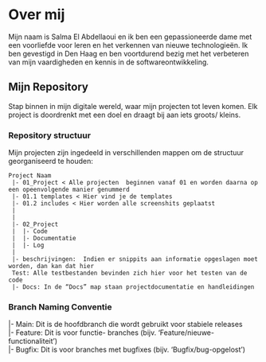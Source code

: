 # Over mij 
Mijn naam is Salma El Abdellaoui en ik ben een gepassioneerde dame met een voorliefde voor leren en het verkennen van nieuwe technologieën. Ik ben gevestigd in Den Haag en ben voortdurend bezig met het verbeteren van mijn vaardigheden en kennis in de softwareontwikkeling.

## Mijn Repository 
Stap binnen in mijn digitale wereld, waar mijn projecten tot leven komen. Elk project is doordrenkt met een doel en draagt bij aan iets groots/ kleins.  


### Repository structuur 
Mijn projecten zijn ingedeeld in verschillenden mappen om de structuur georganiseerd te houden:

```
Project Naam
 |- 01_Project < Alle projecten  beginnen vanaf 01 en worden daarna op een opeenvolgende manier genummerd
 |- 01.1 templates < Hier vind je de templates
 |- 01.2 includes < Hier worden alle screenshits geplaatst
 |
 |
 |- 02_Project
 |  |- Code
 |  |- Documentatie
 |  |- Log
 |
 |- beschrijvingen:  Indien er snippits aan informatie opgeslagen moet worden, dan kan dat hier 
 Test: Alle testbestanden bevinden zich hier voor het testen van de code 
 |- Docs: In de “Docs” map staan projectdocumentatie en handleidingen

```


### Branch Naming Conventie 
|- Main: Dit is de hoofdbranch die wordt gebruikt voor stabiele releases   
|- Feature: Dit is voor functie- branches (bijv. ‘Feature/nieuwe-functionaliteit’)  
|- Bugfix: Dit is voor branches met bugfixes (bijv. ‘Bugfix/bug-opgelost’) 
